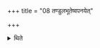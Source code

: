 +++
title = "08 तण्डुलभूतेष्वपनयेत्"

+++

<details><summary>थिते</summary>

8. (If the moon rises) after the rice-grains have taken the form (i.e. after they have been threshed and outer cover is removed) one should drop (the normal deities and offer to the special deities).
</details>
